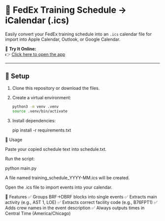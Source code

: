 
# 📅 FedEx Training Schedule → iCalendar (.ics)

Easily convert your FedEx training schedule into an `.ics` calendar file for import into Apple Calendar, Outlook, or Google Calendar.

🚀 **Try It Online:**  
👉 [Click here to open the app](https://teamairhart-fedex-cal-app.streamlit.app)

---


## 📌 Setup

1. Clone this repository or download the files.
2. Create a virtual environment:
   ```bash
   python3 -m venv .venv
   source .venv/bin/activate

3. Install dependencies:

    pip install -r requirements.txt



📌 Usage

Paste your copied schedule text into schedule.txt.

Run the script:

python main.py

A file named training_schedule_YYYY-MM.ics will be created.

Open the .ics file to import events into your calendar.

📌 Features
✅ Groups BRF→DBRF blocks into single events
✅ Extracts main activity (e.g., AST 1, LOE)
✅ Extracts correct facility code (e.g., B76FPT1)
✅ Adds crew names in the event description
✅ Always outputs times in Central Time (America/Chicago)